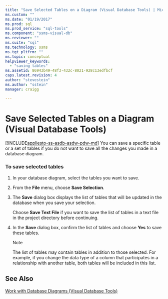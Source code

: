 ```yaml
---
title: "Save Selected Tables on a Diagram (Visual Database Tools) | Microsoft Docs"
ms.custom: ""
ms.date: "01/19/2017"
ms.prod: sql
ms.prod_service: "sql-tools"
ms.component: "ssms-visual-db"
ms.reviewer: ""
ms.suite: "sql"
ms.technology: ssms
ms.tgt_pltfrm: ""
ms.topic: conceptual
helpviewer_keywords: 
  - "saving tables"
ms.assetid: 86943b49-48f3-432c-8021-928c13edfbcf
caps.latest.revision: 4
author: "stevestein"
ms.author: "sstein"
manager: craigg

---
```

# Save Selected Tables on a Diagram (Visual Database Tools)
[!INCLUDE[appliesto-ss-asdb-asdw-pdw-md](../../includes/appliesto-ss-asdb-asdw-pdw-md.md)]
You can save a specific table or a set of tables if you do not want to save all the changes you made in a database diagram.  
  
### To save selected tables  
  
1.  In your database diagram, select the tables you want to save.  
  
2.  From the **File** menu, choose **Save Selection**.  
  
3.  The **Save** dialog box displays the list of tables that will be updated in the database when you save your selection.  
  
    Choose **Save Text File** if you want to save the list of tables in a text file in the project directory before continuing.  
  
4.  In the **Save** dialog box, confirm the list of tables and choose **Yes** to save these tables.  
  
    > [!NOTE]  
    > The list of tables may contain tables in addition to those selected. For example, if you change the data type of a column that participates in a relationship with another table, both tables will be included in this list.  
  
## See Also  
[Work with Database Diagrams (Visual Database Tools)](../../ssms/visual-db-tools/work-with-database-diagrams-visual-database-tools.md)  
  
